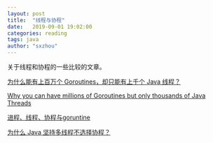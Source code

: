 ```yaml
---
layout: post
title:  "线程与协程"
date:   2019-09-01 19:02:00
categories: reading
tags: java
author: "sxzhou"
---    
```


关于线程和协程的一些比较的文章。

[为什么能有上百万个 Goroutines，却只能有上千个 Java 线程？](https://www.infoq.cn/article/a-million-go-routines-but-only-1000-java-threads)  

[Why you can have millions of Goroutines but only thousands of Java Threads](https://rcoh.me/posts/why-you-can-have-a-million-go-routines-but-only-1000-java-threads/)  

[进程、线程、协程与goruntine](https://zhuanlan.zhihu.com/p/27245377)  

[为什么 Java 坚持多线程不选择协程？](https://www.zhihu.com/question/332042250/answer/734115120)